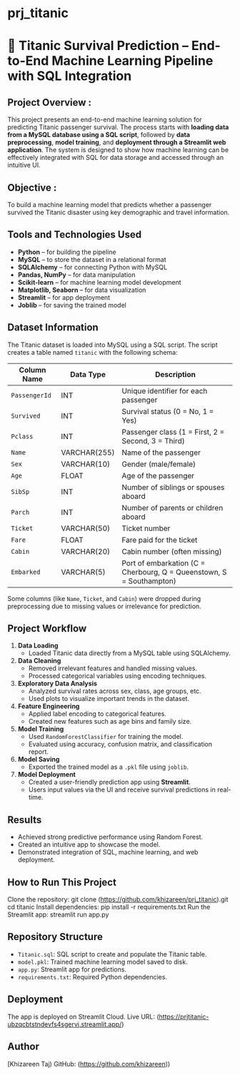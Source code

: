 # prj_titanic

# 🚢 Titanic Survival Prediction – End-to-End Machine Learning Pipeline with SQL Integration

## Project Overview :
This project presents an end-to-end machine learning solution for predicting Titanic passenger survival. The process starts with **loading data from a MySQL database using a SQL script**, followed by **data preprocessing**, **model training**, and **deployment through a Streamlit web application**.
The system is designed to show how machine learning can be effectively integrated with SQL for data storage and accessed through an intuitive UI.

## Objective : 
To build a machine learning model that predicts whether a passenger survived the Titanic disaster using key demographic and travel information.

## Tools and Technologies Used
- **Python** – for building the pipeline
- **MySQL** – to store the dataset in a relational format
- **SQLAlchemy** – for connecting Python with MySQL
- **Pandas, NumPy** – for data manipulation
- **Scikit-learn** – for machine learning model development
- **Matplotlib, Seaborn** – for data visualization
- **Streamlit** – for app deployment
- **Joblib** – for saving the trained model

## Dataset Information
The Titanic dataset is loaded into MySQL using a SQL script. The script creates a table named `titanic` with the following schema:

| Column Name   | Data Type       | Description |
|---------------|------------------|-------------|
| `PassengerId` | INT              | Unique identifier for each passenger |
| `Survived`    | INT              | Survival status (0 = No, 1 = Yes) |
| `Pclass`      | INT              | Passenger class (1 = First, 2 = Second, 3 = Third) |
| `Name`        | VARCHAR(255)     | Name of the passenger |
| `Sex`         | VARCHAR(10)      | Gender (male/female) |
| `Age`         | FLOAT            | Age of the passenger |
| `SibSp`       | INT              | Number of siblings or spouses aboard |
| `Parch`       | INT              | Number of parents or children aboard |
| `Ticket`      | VARCHAR(50)      | Ticket number |
| `Fare`        | FLOAT            | Fare paid for the ticket |
| `Cabin`       | VARCHAR(20)      | Cabin number (often missing) |
| `Embarked`    | VARCHAR(5)       | Port of embarkation (C = Cherbourg, Q = Queenstown, S = Southampton) |

Some columns (like `Name`, `Ticket`, and `Cabin`) were dropped during preprocessing due to missing values or irrelevance for prediction.

## Project Workflow
1. **Data Loading**
   - Loaded Titanic data directly from a MySQL table using SQLAlchemy.
2. **Data Cleaning**
   - Removed irrelevant features and handled missing values.
   - Processed categorical variables using encoding techniques.
3. **Exploratory Data Analysis**
   - Analyzed survival rates across sex, class, age groups, etc.
   - Used plots to visualize important trends in the dataset.
4. **Feature Engineering**
   - Applied label encoding to categorical features.
   - Created new features such as age bins and family size.
5. **Model Training**
   - Used `RandomForestClassifier` for training the model.
   - Evaluated using accuracy, confusion matrix, and classification report.
6. **Model Saving**
   - Exported the trained model as a `.pkl` file using `joblib`.
7. **Model Deployment**
   - Created a user-friendly prediction app using **Streamlit**.
   - Users input values via the UI and receive survival predictions in real-time.

## Results
- Achieved strong predictive performance using Random Forest.
- Created an intuitive app to showcase the model.
- Demonstrated integration of SQL, machine learning, and web deployment.

## How to Run This Project
Clone the repository:
git clone (https://github.com/khizareen/prj_titanic).git
cd titanic
Install dependencies:
pip install -r requirements.txt
Run the Streamlit app:
streamlit run app.py

## Repository Structure
- `Titanic.sql`: SQL script to create and populate the Titanic table.
- `model.pkl`: Trained machine learning model saved to disk.
- `app.py`: Streamlit app for predictions.
- `requirements.txt`: Required Python dependencies.

## Deployment
The app is deployed on Streamlit Cloud.
Live URL: (https://prjtitanic-ubzqcbtstndevfs4sgervj.streamlit.app/)

## Author
[Khizareen Taj) GitHub: (https://github.com/khizareen))
